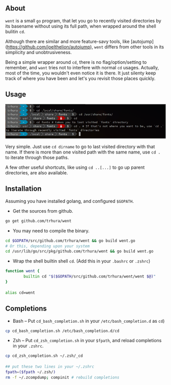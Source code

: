 ## About

`went` is a small `go` program, that let you go to recently visited
directories by its basename without using its full path, when wrapped
around the shell bulitin `cd`.

Although there are similar and more feature-savy tools, like
[autojump] (https://github.com/joelthelion/autojump), `went` differs
from other tools in its simplicity and unobtrusiveness.

Being a simple wrapper around `cd`, there is no flag/option/setting to
remember, and `want` tries not to interfere with normal `cd` usages.
Actually, most of the time, you wouldn't even notice it is there. It
just silenty keep track of where you have been and let's you revisit
those places quickly.

## Usage

![Usage](doc/usage.png)

Very simple. Just use `cd dirname` to go to last visited directory
with that name. If there is more than one visited path with the same
name, use `cd .` to iterate through those paths.

A few other useful shortcuts, like using `cd ..[...]` to go up parent
directories, are also available.

## Installation

Assuming you have installed golang, and configured `$GOPATH`.

+ Get the sources from github.
```sh
go get github.com/trhura/went
```

+ You may need to compile the binary.
```sh
cd $GOPATH/src/github.com/trhura/went && go build went.go
# Or this, depending upon your system
cd /usr/lib/go/src/pkg/github.com/trhura/went && go build went.go
```

+ Wrap the shell builtin shell `cd`. (Add this in your `.bashrc` or `.zshrc`)
```bash
function went {
        builtin cd "$($GOPATH/src/github.com/trhura/went/went $@)"
}

alias cd=went
```

## Completions

+ Bash – Put `cd_bash_completion.sh` in your `/etc/bash_completion.d` as `cd`)
```bash
cp cd_bash_completion.sh /etc/bash_completion.d/cd
```

+ Zsh – Put `cd_zsh_completion.sh` in your `$fpath`, and reload completions in your `.zshrc`.

```bash
cp cd_zsh_completion.sh ~/.zsh/_cd

## put these two lines in your ~/.zshrc
fpath=($fpath ~/.zsh/)
rm -f ~/.zcompdump; compinit # rebuild completions
```
